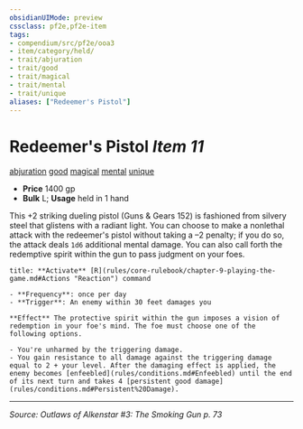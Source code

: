 ```yaml
---
obsidianUIMode: preview
cssclass: pf2e,pf2e-item
tags:
- compendium/src/pf2e/ooa3
- item/category/held/
- trait/abjuration
- trait/good
- trait/magical
- trait/mental
- trait/unique
aliases: ["Redeemer's Pistol"]
---
```

# Redeemer's Pistol *Item 11*  
[abjuration](abjuration.md "Abjuration School Trait")  [good](good.md "Good Alignment Trait")  [magical](magical.md "Magical Item Trait")  [mental](mental.md "Mental Effect Trait")  [unique](unique.md "Unique Rarity Trait")  

- **Price** 1400 gp
- **Bulk** L; **Usage** held in 1 hand

This +2 striking dueling pistol (Guns & Gears 152) is fashioned from silvery steel that glistens with a radiant light. You can choose to make a nonlethal attack with the redeemer's pistol without taking a –2 penalty; if you do so, the attack deals `1d6` additional mental damage. You can also call forth the redemptive spirit within the gun to pass judgment on your foes.

```ad-embed-ability
title: **Activate** [R](rules/core-rulebook/chapter-9-playing-the-game.md#Actions "Reaction") command

- **Frequency**: once per day
- **Trigger**: An enemy within 30 feet damages you

**Effect** The protective spirit within the gun imposes a vision of redemption in your foe's mind. The foe must choose one of the following options.

- You're unharmed by the triggering damage.
- You gain resistance to all damage against the triggering damage equal to 2 + your level. After the damaging effect is applied, the enemy becomes [enfeebled](rules/conditions.md#Enfeebled) until the end of its next turn and takes 4 [persistent good damage](rules/conditions.md#Persistent%20Damage).
```


---
*Source: Outlaws of Alkenstar #3: The Smoking Gun p. 73*